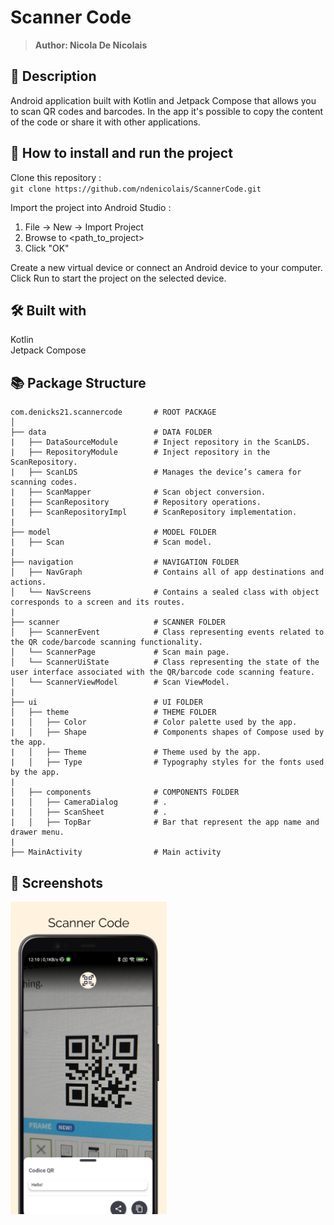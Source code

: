 # Scanner Code
> <b>Author: Nicola De Nicolais</b>

## 📄 Description
Android application built with Kotlin and Jetpack Compose that allows you to scan QR codes and barcodes. In the app it's possible to copy the content of the code or share it with other applications.<br/>

## 🔨  How to install and run the project
Clone this repository :<br/>
`
git clone https://github.com/ndenicolais/ScannerCode.git
`

Import the project into Android Studio :

1. File -> New -> Import Project
2. Browse to <path_to_project>
3. Click "OK"

Create a new virtual device or connect an Android device to your computer.</br>
Click Run to start the project on the selected device.

## 🛠️ Built with
Kotlin</br>
Jetpack Compose

## 📚 Package Structure

```
com.denicks21.scannercode       # ROOT PACKAGE
│
├── data                        # DATA FOLDER
|   ├── DataSourceModule        # Inject repository in the ScanLDS.
|   ├── RepositoryModule        # Inject repository in the ScanRepository.
|   ├── ScanLDS                 # Manages the device’s camera for scanning codes.
|   ├── ScanMapper              # Scan object conversion.
|   ├── ScanRepository          # Repository operations.
|   ├── ScanRepositoryImpl      # ScanRepository implementation.
|
├── model                       # MODEL FOLDER
|   ├── Scan                    # Scan model.
|
├── navigation                  # NAVIGATION FOLDER
│   ├── NavGraph                # Contains all of app destinations and actions.
│   └── NavScreens              # Contains a sealed class with object corresponds to a screen and its routes.
|
├── scanner                     # SCANNER FOLDER
│   ├── ScannerEvent            # Class representing events related to the QR code/barcode scanning functionality.
│   └── ScannerPage             # Scan main page.
│   └── ScannerUiState          # Class representing the state of the user interface associated with the QR/barcode code scanning feature.
│   └── ScannerViewModel        # Scan ViewModel.
|
├── ui                          # UI FOLDER
│   ├── theme                   # THEME FOLDER
|   │   ├── Color               # Color palette used by the app.
|   │   ├── Shape               # Components shapes of Compose used by the app.
|   │   ├── Theme               # Theme used by the app.
|   │   ├── Type                # Typography styles for the fonts used by the app.
|
│   ├── components              # COMPONENTS FOLDER
|   │   ├── CameraDialog        # .
|   │   ├── ScanSheet           # .
|   │   ├── TopBar              # Bar that represent the app name and drawer menu.
|
├── MainActivity                # Main activity
```

## 📎 Screenshots
<p float="left">
<img height="500em" src="images/screen.png" title="ScannerCode's screen preview">
